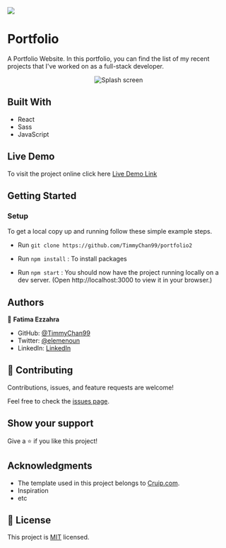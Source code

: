 ![](https://img.shields.io/badge/Portfolio-blueviolet)

# Portfolio

A Portfolio Website. In this portfolio, you can find the list of my recent projects that I've worked on as a full-stack developer.

<p align="center">
  <img src="https://user-images.githubusercontent.com/92228303/177202268-7d6f44c0-ff91-4046-b472-787706034ea8.gif" alt="Splash screen" />
</p>


## Built With

- React
- Sass
- JavaScript

## Live Demo

To visit the project online click here [Live Demo Link](https://timmychan99.github.io/portfolio2/)

## Getting Started

### Setup

To get a local copy up and running follow these simple example steps.

- Run `git clone https://github.com/TimmyChan99/portfolio2`

- Run `npm install` : To install packages

- Run `npm start` : You should now have the project running locally on a dev server.
 (Open http://localhost:3000 to view it in your browser.)

## Authors

👤 **Fatima Ezzahra**

- GitHub: [@TimmyChan99](https://github.com/TimmyChan99)
- Twitter: [@elemenoun](https://twitter.com/elemenoun)
- LinkedIn: [LinkedIn](https://www.linkedin.com/in/fatima-ezzahra-elemenoun-020841225/)

## 🤝 Contributing

Contributions, issues, and feature requests are welcome!

Feel free to check the [issues page](../../issues/).

## Show your support

Give a ⭐️ if you like this project!

## Acknowledgments

- The template used in this project belongs to [Cruip.com](https://cruip.com). 
- Inspiration
- etc

## 📝 License

This project is [MIT](./MIT.md) licensed.
